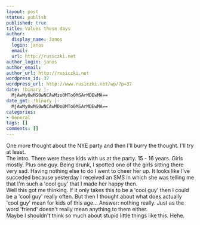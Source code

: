 ```yaml
---
layout: post
status: publish
published: true
title: Values these days
author:
  display_name: Janos
  login: janos
  email: 
  url: http://rusiczki.net
author_login: janos
author_email: 
author_url: http://rusiczki.net
wordpress_id: 37
wordpress_url: http://www.rusiczki.net/wp/?p=37
date: !binary |-
  MjAwMy0wMS0wNCAwMzo0MTo0MSArMDEwMA==
date_gmt: !binary |-
  MjAwMy0wMS0wNCAwMDo0MTo0MSArMDEwMA==
categories:
- General
tags: []
comments: []
---
```

<p>One more thought about the NYE party and then I'll burry the thought. I'll try at least.<br />
The intro. There were these kids with us at the party. 15 - 16 years. Girls mostly. Plus one guy. Being drunk, I spotted one of the girls sitting there very sad. Having nothing else to do I went to cheer her up. It looks like I've succeded because yesterday I received an SMS in which she was telling me that I'm such a 'cool guy' that I made her happy then.<br />
Well this got me thinking. If it only takes this to be a 'cool guy' then I could be a 'cool guy' really often. But then I thought about what does actually 'cool guy' mean for kids of this age... Answer: nothing really. Just as the word 'friend' doesn't really mean anything to them either.<br />
Maybe I shouldn't think so much about stupid little things like this. Hehe.</p>
